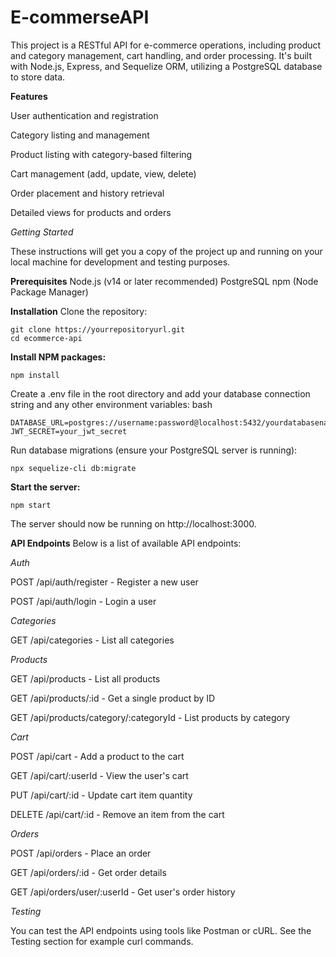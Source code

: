 # E-commerseAPI
This project is a RESTful API for e-commerce operations, including product and category management, cart handling, and order processing. It's built with Node.js, Express, and Sequelize ORM, utilizing a PostgreSQL database to store data.

**Features**

User authentication and registration

Category listing and management

Product listing with category-based filtering

Cart management (add, update, view, delete)

Order placement and history retrieval

Detailed views for products and orders

*Getting Started*

These instructions will get you a copy of the project up and running on your local machine for development and testing purposes.

**Prerequisites**
Node.js (v14 or later recommended)
PostgreSQL
npm (Node Package Manager)

**Installation**
Clone the repository:
```
git clone https://yourrepositoryurl.git
cd ecommerce-api
```
**Install NPM packages:**

```
npm install
```
Create a .env file in the root directory and add your database connection string and any other environment variables:
bash
```
DATABASE_URL=postgres://username:password@localhost:5432/yourdatabasename
JWT_SECRET=your_jwt_secret
```
Run database migrations (ensure your PostgreSQL server is running):

```
npx sequelize-cli db:migrate
```

**Start the server:**

```
npm start
```
The server should now be running on http://localhost:3000.

**API Endpoints**
Below is a list of available API endpoints:

*Auth*

POST /api/auth/register - Register a new user

POST /api/auth/login - Login a user

*Categories*

GET /api/categories - List all categories

*Products*

GET /api/products - List all products

GET /api/products/:id - Get a single product by ID

GET /api/products/category/:categoryId - List products by category

*Cart*

POST /api/cart - Add a product to the cart

GET /api/cart/:userId - View the user's cart

PUT /api/cart/:id - Update cart item quantity

DELETE /api/cart/:id - Remove an item from the cart

*Orders*

POST /api/orders - Place an order

GET /api/orders/:id - Get order details

GET /api/orders/user/:userId - Get user's order history

*Testing*

You can test the API endpoints using tools like Postman or cURL. See the Testing section for example curl commands.
